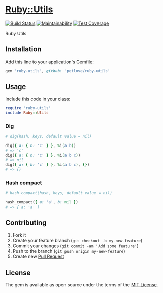 # [Ruby::Utils](https://github.com/petlove/ruby-utils)
[![Build Status](https://travis-ci.org/petlove/ruby-utils.svg?branch=master)](https://travis-ci.org/petlove/ruby-utils)
[![Maintainability](https://api.codeclimate.com/v1/badges/5bfceaccaa230289ed87/maintainability)](https://codeclimate.com/github/petlove/ruby-utils/maintainability)
[![Test Coverage](https://api.codeclimate.com/v1/badges/5bfceaccaa230289ed87/test_coverage)](https://codeclimate.com/github/petlove/ruby-utils/test_coverage)

Ruby Utils

## Installation

Add this line to your application's Gemfile:

```ruby
gem 'ruby-utils', github: 'petlove/ruby-utils'
```

## Usage

Include this code in your class:
```ruby
require 'ruby-utils'
include Ruby::Utils
```
### Dig

```ruby
# dig(hash, keys, default value = nil)

dig({ a: { b: 'c' } }, %i(a b))
# => 'c'
dig({ a: { b: 'c' } }, %i(a b c))
# => nil
dig({ a: { b: 'c' } }, %i(a b c), {})
# => {}
```

### Hash compact

```ruby
# hash_compact(hash, keys, default value = nil)

hash_compact({ a: 'a', b: nil })
# => { a: 'a' }
```

## Contributing

1. Fork it
2. Create your feature branch (`git checkout -b my-new-feature`)
3. Commit your changes (`git commit -am 'Add some feature'`)
4. Push to the branch (`git push origin my-new-feature`)
5. Create new [Pull Request](../../pull/new/master)

## License

The gem is available as open source under the terms of the [MIT License](https://opensource.org/licenses/MIT).
